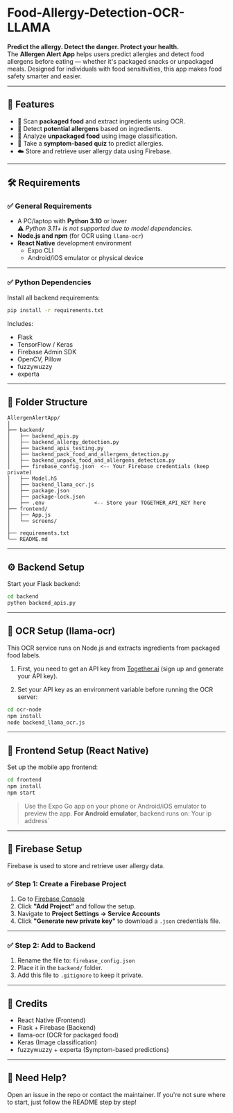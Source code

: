 # Food-Allergy-Detection-OCR-LLAMA
**Predict the allergy. Detect the danger. Protect your health.**  
The **Allergen Alert App** helps users predict allergies and detect food allergens before eating — whether it's packaged snacks or unpackaged meals. Designed for individuals with food sensitivities, this app makes food safety smarter and easier.

---

## 🚀 Features

- 📸 Scan **packaged food** and extract ingredients using OCR.
- 🤖 Detect **potential allergens** based on ingredients.
- 🥗 Analyze **unpackaged food** using image classification.
- 🧠 Take a **symptom-based quiz** to predict allergies.
- ☁️ Store and retrieve user allergy data using Firebase.

---

## 🛠️ Requirements

### ✅ General Requirements

- A PC/laptop with **Python 3.10** or lower  
  ⚠️ *Python 3.11+ is not supported due to model dependencies.*
- **Node.js and npm** (for OCR using `llama-ocr`)
- **React Native** development environment  
  - Expo CLI  
  - Android/iOS emulator or physical device

---

### ✅ Python Dependencies

Install all backend requirements:

```bash
pip install -r requirements.txt
````

Includes:

* Flask
* TensorFlow / Keras
* Firebase Admin SDK
* OpenCV, Pillow
* fuzzywuzzy
* experta

---

## 📁 Folder Structure

```
AllergenAlertApp/
│
├── backend/
│   ├── backend_apis.py
│   ├── backend_allergy_detection.py
│   ├── backend_apis_testing.py
│   ├── backend_pack_food_and_allergens_detection.py
│   ├── backend_unpack_food_and_allergens_detection.py
│   ├── firebase_config.json  <-- Your Firebase credentials (keep private)
│   ├── Model.h5
│   ├── backend_llama_ocr.js
│   ├── package.json
│   ├── package-lock.json
│   ├── .env                <-- Store your TOGETHER_API_KEY here
├── frontend/
│   ├── App.js
│   └── screens/
│
├── requirements.txt
└── README.md

```

---

## ⚙️ Backend Setup

Start your Flask backend:

```bash
cd backend
python backend_apis.py
```

---

## 🧾 OCR Setup (llama-ocr)

This OCR service runs on Node.js and extracts ingredients from packaged food labels.
1. First, you need to get an API key from [Together.ai](https://together.ai/) (sign up and generate your API key).

2. Set your API key as an environment variable before running the OCR server:

```bash
cd ocr-node
npm install
node backend_llama_ocr.js
```

---

## 📱 Frontend Setup (React Native)

Set up the mobile app frontend:

```bash
cd frontend
npm install
npm start
```

> Use the Expo Go app on your phone or Android/iOS emulator to preview the app.
> **For Android emulator**, backend runs on: Your ip address`

---

## 🔐 Firebase Setup

Firebase is used to store and retrieve user allergy data.

### ✅ Step 1: Create a Firebase Project

1. Go to [Firebase Console](https://console.firebase.google.com/)
2. Click **"Add Project"** and follow the setup.
3. Navigate to **Project Settings → Service Accounts**
4. Click **"Generate new private key"** to download a `.json` credentials file.

---

### ✅ Step 2: Add to Backend

1. Rename the file to: `firebase_config.json`
2. Place it in the `backend/` folder.
3. Add this file to `.gitignore` to keep it private.

---

## 🙌 Credits

* React Native (Frontend)
* Flask + Firebase (Backend)
* llama-ocr (OCR for packaged food)
* Keras (Image classification)
* fuzzywuzzy + experta (Symptom-based predictions)

---

## 📩 Need Help?

Open an issue in the repo or contact the maintainer.
If you're not sure where to start, just follow the README step by step!

```

